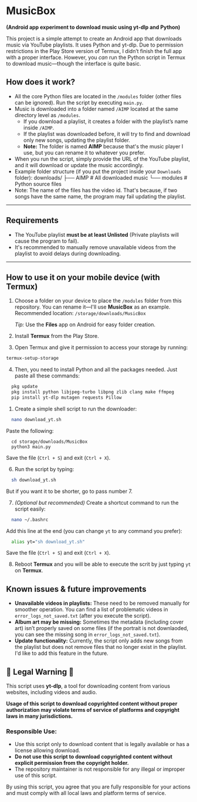 # MusicBox  
**(Android app experiment to download music using yt-dlp and Python)**

This project is a simple attempt to create an Android app that downloads music via YouTube playlists. It uses Python and yt-dlp. Due to permission restrictions in the Play Store version of Termux, I didn’t finish the full app with a proper interface. However, you *can* run the Python script in Termux to download music—though the interface is quite basic.

## How does it work?  
- All the core Python files are located in the `/modules` folder (other files can be ignored). Run the script by executing `main.py`.
- Music is downloaded into a folder named `/AIMP` located at the same directory level as `/modules`.  
  - If you download a playlist, it creates a folder with the playlist’s name inside `/AIMP`.
  - If the playlist was downloaded before, it will try to find and download only new songs, updating the playlist folder.
  - **Note:** The folder is named **AIMP** because that's the music player I use, but you can rename it to whatever you prefer.
- When you run the script, simply provide the URL of the YouTube playlist, and it will download or update the music accordingly.
- Example folder structure (if you put the project inside your `Downloads` folder):
downloads/
├── AIMP    # All downloaded music
└── modules # Python source files
- Note: The name of the files has the video id. That's because, if two songs have the same name, the program may fail updating the playlist.

---

## Requirements  
- The YouTube playlist **must be at least Unlisted** (Private playlists will cause the program to fail).  
- It's recommended to manually remove unavailable videos from the playlist to avoid delays during downloading.

---

## How to use it on your mobile device (with Termux)

1. Choose a folder on your device to place the `/modules` folder from this repository. You can rename it—I'll use **MusicBox** as an example.  
   Recommended location: `/storage/downloads/MusicBox`

   *Tip:* Use the **Files** app on Android for easy folder creation.

2. Install **Termux** from the Play Store.

3. Open Termux and give it permission to access your storage by running:
```bash
termux-setup-storage
```

4. Then, you need to install Python and all the packages needed. Just paste all these commands:
```bash
  pkg update
  pkg install python libjpeg-turbo libpng zlib clang make ffmpeg
  pip install yt-dlp mutagen requests Pillow
```

1. Create a simple shell script to run the downloader:
```bash
  nano download_yt.sh
```
Paste the following:
```
  cd storage/downloads/MusicBox
  python3 main.py
```
Save the file (`Ctrl + S`) and exit (`Ctrl + X`).


6. Run the script by typing:
```bash
  sh download_yt.sh
```
But if you want it to be shorter, go to pass number 7.

7. *(Optional but recommended)* Create a shortcut command to run the script easily:
```bash
  nano ~/.bashrc
```
Add this line at the end (you can change `yt` to any command you prefer):
```bash
  alias yt="sh download_yt.sh"
```
Save the file (`Ctrl + S`) and exit (`Ctrl + X`).

8. Reboot **Termux** and you will be able to execute the scrit by just typing `yt` on **Termux**.


## Known issues & future improvements

- **Unavailable videos in playlists:** These need to be removed manually for smoother operation. You can find a list of problematic videos in `error_logs_not_saved.txt` (after you execute the script).
- **Album art may be missing:** Sometimes the metadata (including cover art) isn’t properly saved on some files (if the portrait is not downlaoded, you can see the missing song in `error_logs_not_saved.txt`).
- **Update functionality:** Currently, the script only adds new songs from the playlist but does not remove files that no longer exist in the playlist. I'd like to add this feature in the future.


## 🚨 **Legal Warning** 🚨

This script uses **yt-dlp**, a tool for downloading content from various websites, including videos and audio. 

**Usage of this script to download copyrighted content without proper authorization may violate terms of service of platforms and copyright laws in many jurisdictions.**

### Responsible Use:
- Use this script only to download content that is legally available or has a license allowing download.
- **Do not use this script to download copyrighted content without explicit permission from the copyright holder.**
- The repository maintainer is not responsible for any illegal or improper use of this script.

By using this script, you agree that you are fully responsible for your actions and must comply with all local laws and platform terms of service.

